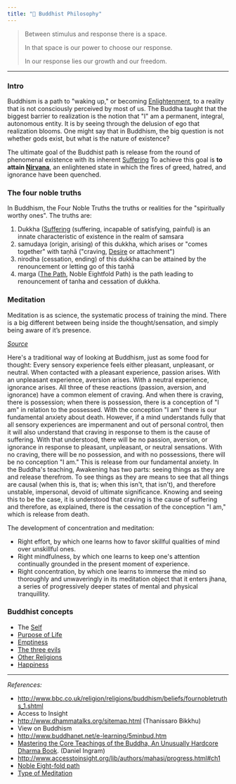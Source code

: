 ```yaml
---
title: "🧠 Buddhist Philosophy"
---
```


> Between stimulus and response there is a space. 
>
> In that space is our power to choose our response. 
>
> In our response lies our growth and our freedom.

----

### Intro
Buddhism is a path to "waking up," or becoming [Enlightenment](notes/Buddhism/Enlightenment.md), to a reality that is not consciously perceived by most of us.
The Buddha taught that the biggest barrier to realization is the notion that "I" am a permanent, integral, autonomous entity. It is by seeing through the delusion of ego that realization blooms.
One might say that in Buddhism, the big question is not whether gods exist, but what is the nature of existence?

The ultimate goal of the Buddhist path is release from the round of phenomenal existence with its inherent [Suffering](notes/Buddhism/Suffering.md)
To achieve this goal is **to attain [Nirvana](notes/Buddhism/Nirvana.md)**, an enlightened state in which the fires of greed, hatred, and ignorance have been quenched.


### The four noble truths

In Buddhism, the Four Noble Truths the truths or realities for the "spiritually worthy ones".
The truths are:
1. Dukkha ([Suffering](notes/Buddhism/Suffering.md) (suffering, incapable of satisfying, painful) is an innate characteristic of existence in the realm of samsara
2. samudaya (origin, arising) of this dukkha, which arises or "comes together" with taṇhā ("craving, [Desire](notes/Buddhism/Desire.md) or attachment")
3. nirodha (cessation, ending) of this dukkha can be attained by the renouncement or letting go of this taṇhā
4. marga ([The Path](notes/Buddhism/The%20Path.md), Noble Eightfold Path) is the path leading to renouncement of tanha and cessation of dukkha.


### Meditation
Meditation is as science, the systematic process of training the mind.
 There is a big different between being inside the thought/sensation, and simply being aware of it’s presence.

 [*Source*](https://www.reddit.com/r/TheMindIlluminated/comments/6ajid2/week_2/dhh8wtz/?context=3)

 Here's a traditional way of looking at Buddhism, just as some food for thought: Every sensory experience feels either pleasant, unpleasant, or neutral. When contacted with a pleasant experience, passion arises. With an unpleasant experience, aversion arises. With a neutral experience, ignorance arises. All three of these reactions (passion, aversion, and ignorance) have a common element of craving. And when there is craving, there is possession; when there is possession, there is a conception of "I am" in relation to the possessed. With the conception "I am" there is our fundamental anxiety about death.
  However, if a mind understands fully that all sensory experiences are impermanent and out of personal control, then it will also understand that craving in response to them is the cause of suffering. With that understood, there will be no passion, aversion, or ignorance in response to pleasant, unpleasant, or neutral sensations. With no craving, there will be no possession, and with no possessions, there will be no conception "I am." This is release from our fundamental anxiety.
  In the Buddha's teaching, Awakening has two parts: seeing things as they are and release therefrom. To see things as they are means to see that all things are causal (when this is, that is; when this isn't, that isn't), and therefore unstable, impersonal, devoid of ultimate significance. Knowing and seeing this to be the case, it is understood that craving is the cause of suffering and therefore, as explained, there is the cessation of the conception "I am," which is release from death.

The development of concentration and meditation:
- Right effort, by which one learns how to favor skillful qualities of mind over unskillful ones.
- Right mindfulness, by which one learns to keep one's attention continually grounded in the present moment of experience.
- Right concentration, by which one learns to immerse the mind so thoroughly and unwaveringly in its meditation object that it enters jhana, a series of progressively deeper states of mental and physical tranquillity.


### Buddhist concepts
+ The [Self](notes/Buddhism/Self.md)
+ [Purpose of Life](notes/Buddhism/Purpose%20of%20Life.md)
+ [Emptiness](notes/Buddhism/Emptiness.md)
+ [The three evils](notes/Buddhism/The%20three%20evils.md)
+ [Other Religions](notes/Buddhism/Other%20Religions.md)
+ [Happiness](notes/Buddhism/Happiness.md)


---
_References:_
- http://www.bbc.co.uk/religion/religions/buddhism/beliefs/fournobletruths_1.shtml
- Access to Insight
- http://www.dhammatalks.org/sitemap.html (Thanissaro Bikkhu)
- View on Buddhism
- http://www.buddhanet.net/e-learning/5minbud.htm
- [Mastering the Core Teachings of the Buddha, An Unusually Hardcore Dharma Book](http://integrateddaniel.info/book/). (Daniel Ingram)
- http://www.accesstoinsight.org/lib/authors/mahasi/progress.html#ch1
- [Noble Eight-fold path](http://www.accesstoinsight.org/lib/authors/bodhi/waytoend.html)
- [Type of Meditation](http://liveanddare.com/types-of-meditation/)
